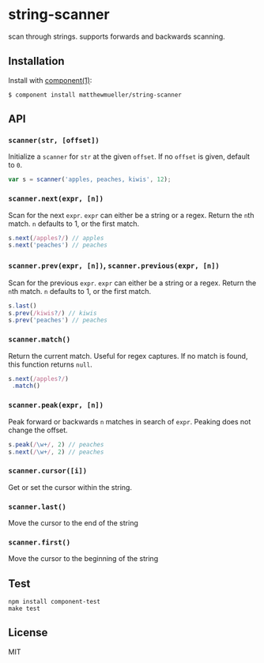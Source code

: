 
# string-scanner

  scan through strings. supports forwards and backwards scanning.

## Installation

  Install with [component(1)](http://component.io):

    $ component install matthewmueller/string-scanner

## API

### `scanner(str, [offset])`

Initialize a `scanner` for `str` at the given `offset`. If no `offset` is given, default to `0`.

```js
var s = scanner('apples, peaches, kiwis', 12);
```

### `scanner.next(expr, [n])`

Scan for the next `expr`. `expr` can either be a string or a regex.
Return the `n`th match. `n` defaults to 1, or the first match.

```js
s.next(/apples?/) // apples
s.next('peaches') // peaches
```

### `scanner.prev(expr, [n])`, `scanner.previous(expr, [n])`

Scan for the previous `expr`. `expr` can either be a string or a regex.
Return the `n`th match. `n` defaults to 1, or the first match.

```js
s.last()
s.prev(/kiwis?/) // kiwis
s.prev('peaches') // peaches
```

### `scanner.match()`

Return the current match. Useful for regex captures.
If no match is found, this function returns `null`.

```js
s.next(/apples?/)
 .match()
```

### `scanner.peak(expr, [n])`

Peak forward or backwards `n` matches in search of `expr`.
Peaking does not change the offset.

```js
s.peak(/\w+/, 2) // peaches
s.next(/\w+/, 2) // peaches
```

### `scanner.cursor([i])`

Get or set the cursor within the string.

### `scanner.last()`

Move the cursor to the end of the string

### `scanner.first()`

Move the cursor to the beginning of the string

## Test

    npm install component-test
    make test

## License

  MIT
